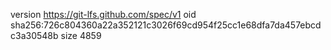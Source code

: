 version https://git-lfs.github.com/spec/v1
oid sha256:726c804360a22a352121c3026f69cd954f25cc1e68dfa7da457ebcdc3a30548b
size 4859
